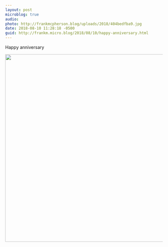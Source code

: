 ```yaml
---
layout: post
microblog: true
audio: 
photo: http://frankmcpherson.blog/uploads/2018/404bedfba9.jpg
date: 2018-08-10 11:28:18 -0500
guid: http://frankm.micro.blog/2018/08/10/happy-anniversary.html
---
```

Happy anniversary

<img src="http://frankmcpherson.blog/uploads/2018/404bedfba9.jpg" width="600" height="600" />
